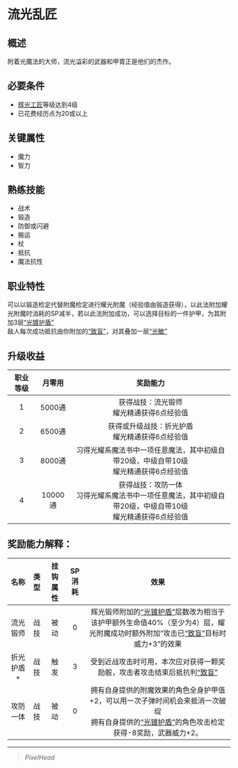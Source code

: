 # 流光乱匠

## 概述

附着光魔法的大师，流光溢彩的武器和甲胄正是他们的杰作。

## 必要条件

* <a href="../lightCraftsman" target="_blank">辉光工匠</a>等级达到4级
* 已花费经历点为20或以上

## 关键属性

* 魔力
* 智力

## 熟练技能

* 战术
* 锻造
* 防御或闪避
* 搬运
* 杖
* 抵抗
* 魔法抗性
  
## 职业特性

可以以锻造检定代替附魔检定进行耀光附魔（经验值由锻造获得），以此法附加耀光附魔时消耗的SP减半，若以此法附加成功，可以选择目标的一件护甲，为其附加3层<a href="../../../../status/mark/#光镀护盾" target="_blank">“光镀护盾”</a><br>敌人每次成功抵抗由你附加的<a href="../../../../status/normal/#致盲" target="_blank">“致盲”</a>，对其叠加一层<a href="../../../../status/mark/#光敏" target="_blank">“光敏”</a>

## 升级收益

职业等级|月零用|奖励能力
:--:|:--:|:--:
1|5000通|获得战技：流光锻师<br>耀光精通获得6点经验值
2|6500通|获得或升级战技：折光护盾<br>耀光精通获得6点经验值
3|8000通|习得光耀系魔法书中一项任意魔法，其中初级自带20级，中级自带10级<br>耀光精通获得6点经验值
4|10000通|获得战技：攻防一体<br>习得光耀系魔法书中一项任意魔法，其中初级自带20级，中级自带10级<br>耀光精通获得6点经验值

## 奖励能力解释：

名称|类型|挂钩属性|SP消耗|效果
:--:|:--:|:--:|:--:|:--:
流光锻师|战技|被动|0|辉光锻师附加的<a href="../../../../status/mark/#光镀护盾" target="_blank">“光镀护盾”</a>层数改为相当于该护甲额外生命值40%（至少为4）层，耀光附魔成功时额外附加“攻击已<a href="../../../../status/normal/#致盲" target="_blank">“致盲”</a>目标时威力+3”的效果
折光护盾+|战技|触发|3|受到近战攻击时可用，本次应对获得一颗奖励骰，攻击者攻击结束后抵抗判<a href="../../../../status/normal/#致盲" target="_blank">“致盲”</a>
攻防一体|战技|被动|0|拥有自身提供的附魔效果的角色全身护甲值+2，可以用一次子弹时间机会来抵消一次破绽<br>拥有自身提供的<a href="../../../../status/mark/#光镀护盾" target="_blank">“光镀护盾”</a>的角色攻击检定获得-8奖励，武器威力+2。

---

> *PixelHead*